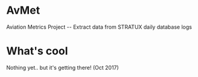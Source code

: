 # AvMet
Aviation Metrics Project -- Extract data from STRATUX daily database logs

# What's cool
Nothing yet.. but it's getting there!   (Oct 2017)


